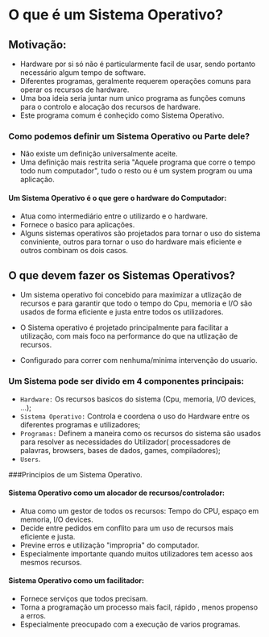 # O que é um Sistema Operativo?

## Motivação:

- Hardware por si só não é particularmente facil de usar, sendo portanto necessário algum tempo de software.
- Diferentes programas, geralmente requerem operações comuns para operar os recursos de hardware.
- Uma boa ideia seria juntar num unico programa as funções comuns para o controlo e alocação dos recursos de hardware.
- Este programa comum é conheçido como Sistema Operativo.

### Como podemos definir um Sistema Operativo ou Parte dele?

- Não existe um definição universalmente aceite.
- Uma definição mais restrita seria "Aquele programa que corre o tempo todo num computador", tudo o resto ou é um system program ou uma aplicação.

#### Um Sistema Operativo é o que gere o hardware do Computador:

- Atua como intermediário entre o utilizardo e o hardware.
- Fornece o basico para aplicações.
- Alguns sistemas operativos são projetados para tornar o uso do sistema conviniente, outros para tornar o uso do hardware mais eficiente e outros combinam os dois casos.

## O que devem fazer os Sistemas Operativos?
  
  - Um sistema operativo foi concebido para maximizar a utlização de recursos e para garantir que todo o tempo do Cpu, memoria e I/O são usados de forma eficiente e justa entre todos os utilizadores.
  
  - O Sistema operativo é projetado principalmente para facilitar a utilização, com mais foco na performance do que na utlização de recursos.
  - Configurado para correr com nenhuma/minima intervenção do usuario.

### Um Sistema pode ser divido em 4 componentes principais:
  
  - `Hardware:` Os recursos basicos do sistema (Cpu, memoria, I/O devices, ...);
  - `Sistema Operativo:` Controla e coordena o uso do Hardware entre os diferentes programas e utilizadores;
  - `Programas:` Definem a maneira como os recursos do sistema são usados para resolver as necessidades do Utilizador( processadores de palavras, browsers, bases de dados, games, compiladores);
  - `Users`.


###Principios de um Sistema Operativo.

#### Sistema Operativo como um alocador de recursos/controlador:

  - Atua como um gestor de todos os recursos: Tempo do CPU, espaço em memoria, I/O devices.
  - Decide entre pedidos em conflito para um uso de recursos mais eficiente e justa.
  - Previne erros e utilização "impropria" do computador.
  - Especialmente importante quando muitos utilizadores tem acesso aos mesmos recursos.
  
#### Sistema Operativo como um facilitador:
  
  - Fornece serviços que todos precisam.
  - Torna a programação um processo mais facil, rápido , menos propenso a erros.
  - Especialmente preocupado com a execução de varios programas.

####
    
    
